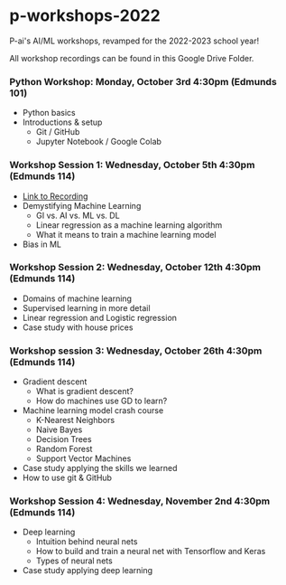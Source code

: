 # p-workshops-2022
P-ai's AI/ML workshops, revamped for the 2022-2023 school year!

All workshop recordings can be found in this Google Drive Folder. 

### Python Workshop: Monday, October 3rd 4:30pm (Edmunds 101)
- Python basics
- Introductions & setup
  - Git / GitHub
  - Jupyter Notebook / Google Colab

### Workshop Session 1: Wednesday, October 5th 4:30pm (Edmunds 114)
- [Link to Recording](https://www.youtube.com/watch?v=ELKSiuv_g4w)
- Demystifying Machine Learning
  - GI vs. AI vs. ML vs. DL
  - Linear regression as a machine learning algorithm
  - What it means to train a machine learning model
- Bias in ML

### Workshop Session 2: Wednesday, October 12th 4:30pm (Edmunds 114)
- Domains of machine learning
- Supervised learning in more detail
- Linear regression and Logistic regression
- Case study with house prices

### Workshop session 3: Wednesday, October 26th 4:30pm (Edmunds 114)
- Gradient descent
  - What is gradient descent?
  - How do machines use GD to learn?
- Machine learning model crash course
  - K-Nearest Neighbors
  - Naive Bayes
  - Decision Trees
  - Random Forest
  - Support Vector Machines
- Case study applying the skills we learned
- How to use git & GitHub

### Workshop Session 4: Wednesday, November 2nd 4:30pm (Edmunds 114)
- Deep learning
  - Intuition behind neural nets
  - How to build and train a neural net with Tensorflow and Keras
  - Types of neural nets
- Case study applying deep learning
